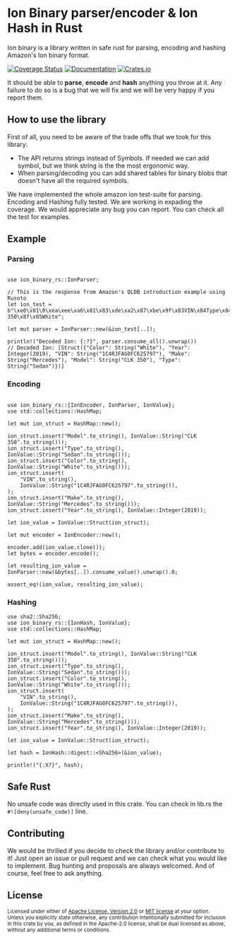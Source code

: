 <!-- cargo-sync-readme start -->

# Ion Binary parser/encoder & Ion Hash in Rust

Ion binary is a library written in safe rust for parsing, encoding and hashing Amazon's Ion binary format.

[![Coverage Status](https://coveralls.io/repos/github/Couragium/ion-binary-rs/badge.svg?branch=master)](https://coveralls.io/github/Couragium/ion-binary-rs?branch=master)
[![Documentation](https://docs.rs/ion-binary-rs/badge.svg)](https://docs.rs/ion-binary-rs)
[![Crates.io](https://img.shields.io/crates/v/ion-binary-rs)](https://crates.io/crates/ion-binary-rs)

It should be able to **parse**, **encode** and **hash** anything you throw at it. Any failure to do so
is a bug that we will fix and we will be very happy if you report them.

## How to use the library

First of all, you need to be aware of the trade offs that we took for this library:

- The API returns strings instead of Symbols. If needed we can add symbol, but we
think string is the the most ergonomic way.
- When parsing/decoding you can add shared tables for binary blobs that doesn't have
all the required symbols.

We have implemented the whole amazon ion test-suite for parsing.
Encoding and Hashing fully tested. We are working in expading the coverage.
We would appreciate any bug you can report. You can check all the test for examples.

## Example

### Parsing

```rust,no_run

use ion_binary_rs::IonParser;

// This is the response from Amazon's QLDB introduction example using Rusoto
let ion_test = b"\xe0\x01\0\xea\xee\xa6\x81\x83\xde\xa2\x87\xbe\x9f\x83VIN\x84Type\x84Year\x84Make\x85Model\x85Color\xde\xb9\x8a\x8e\x911C4RJFAG0FC625797\x8b\x85Sedan\x8c\"\x07\xe3\x8d\x88Mercedes\x8e\x87CLK 350\x8f\x85White";

let mut parser = IonParser::new(&ion_test[..]);

println!("Decoded Ion: {:?}", parser.consume_all().unwrap())
// Decoded Ion: [Struct({"Color": String("White"), "Year": Integer(2019), "VIN": String("1C4RJFAG0FC625797"), "Make": String("Mercedes"), "Model": String("CLK 350"), "Type": String("Sedan")})]

```

### Encoding

```rust,no_run

use ion_binary_rs::{IonEncoder, IonParser, IonValue};
use std::collections::HashMap;

let mut ion_struct = HashMap::new();

ion_struct.insert("Model".to_string(), IonValue::String("CLK 350".to_string()));
ion_struct.insert("Type".to_string(), IonValue::String("Sedan".to_string()));
ion_struct.insert("Color".to_string(), IonValue::String("White".to_string()));
ion_struct.insert(
    "VIN".to_string(),
    IonValue::String("1C4RJFAG0FC625797".to_string()),
);
ion_struct.insert("Make".to_string(), IonValue::String("Mercedes".to_string()));
ion_struct.insert("Year".to_string(), IonValue::Integer(2019));

let ion_value = IonValue::Struct(ion_struct);

let mut encoder = IonEncoder::new();

encoder.add(ion_value.clone());
let bytes = encoder.encode();

let resulting_ion_value = IonParser::new(&bytes[..]).consume_value().unwrap().0;

assert_eq!(ion_value, resulting_ion_value);
```

### Hashing

```rust,no_run
use sha2::Sha256;
use ion_binary_rs::{IonHash, IonValue};
use std::collections::HashMap;

let mut ion_struct = HashMap::new();

ion_struct.insert("Model".to_string(), IonValue::String("CLK 350".to_string()));
ion_struct.insert("Type".to_string(), IonValue::String("Sedan".to_string()));
ion_struct.insert("Color".to_string(), IonValue::String("White".to_string()));
ion_struct.insert(
    "VIN".to_string(),
    IonValue::String("1C4RJFAG0FC625797".to_string()),
);
ion_struct.insert("Make".to_string(), IonValue::String("Mercedes".to_string()));
ion_struct.insert("Year".to_string(), IonValue::Integer(2019));

let ion_value = IonValue::Struct(ion_struct);

let hash = IonHash::digest::<Sha256>(&ion_value);

println!("{:X?}", hash);
```

## Safe Rust

No unsafe code was directly used in this crate. You can check in lib.rs
the `#![deny(unsafe_code)]` line.

## Contributing

We would be thrilled if you decide to check the library and/or contribute to it!
Just open an issue or pull request and we can check what you would like to implement.
Bug hunting and proposals are always welcomed. And of course, feel free to ask anything.

## License

<sup>
Licensed under either of <a href="LICENSE-APACHE">Apache License, Version
2.0</a> or <a href="LICENSE-MIT">MIT license</a> at your option.
</sup>

<br/>

<sub>
Unless you explicitly state otherwise, any contribution intentionally submitted
for inclusion in this crate by you, as defined in the Apache-2.0 license, shall
be dual licensed as above, without any additional terms or conditions.
</sub>


<!-- cargo-sync-readme end -->
